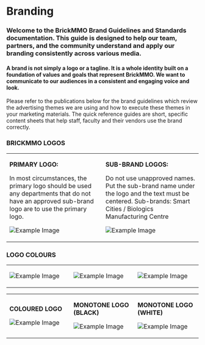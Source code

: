 <style>@import url("//readme.codeadam.ca/readme.css");</style>
# Branding
### Welcome to the BrickMMO Brand Guidelines and Standards documentation. This guide is designed to help our team, partners, and the community understand and apply our branding consistently across various media.
#### A brand is not simply a logo or a tagline. It is a whole identity built on a foundation of values and goals that represent BrickMMO. We want to communicate to our audiences in a consistent and engaging voice and look.

Please refer to the publications below for the brand guidelines which review the advertising themes we are using and how to execute these themes in your marketing materials. The quick reference guides are short, specific content sheets that help staff, faculty and their vendors use the brand correctly.
### BRICKMMO LOGOS
<table>
<tr>
<td width="50%">

**PRIMARY LOGO:**

In most circumstances, the primary logo should be used any departments that do not have an approved sub-brand logo are to use the primary logo.

![Example Image](https://github.com/MgLunac/branding/blob/897840134754bd46b3a55af638dce2dc445c30e5/BMMO%20Logo.png)

</td>
<td width="50%">

**SUB-BRAND LOGOS:**

Do not use unapproved names.
Put the sub-brand name under the logo and the text must be centered. 
Sub-brands: Smart Cities / Biologics Manufacturing Centre

![Example Image](https://github.com/MgLunac/branding/blob/8342248ff9a380f725ad6c196950831d8244859b/BMMO%20Dark%20version.png)

</td>
</tr>
</table>

### LOGO COLOURS

<table>
<tr>
<td width="25%">

![Example Image](https://github.com/MgLunac/branding/blob/508622bb3afd1c19f85a27991881a19b429d320d/Orange.png)

</td>
<td width="25%">

![Example Image](https://github.com/MgLunac/branding/blob/508622bb3afd1c19f85a27991881a19b429d320d/Red.png)

</td>
<td width="25%">

![Example Image](https://github.com/MgLunac/branding/blob/508622bb3afd1c19f85a27991881a19b429d320d/Gray.png)

</td>
</tr>
</table>

<table>
<tr>
<td width="33.3%">

**COLOURED LOGO**

![Example Image](https://github.com/MgLunac/branding/blob/92c3ed16d4cc687a00c2d9c469df345214c9e646/BrickMMO%20Coloured%20Logo.png)

</td>
<td width="33.3%">

**MONOTONE LOGO (BLACK)**

![Example Image](https://github.com/MgLunac/branding/blob/bfbd134eec0dfe2a48e9934934125d1cf3736c9c/Montone%20Logo%20(Black).png)

</td>
<td width="33.3%">

**MONOTONE LOGO (WHITE)**

![Example Image](https://github.com/MgLunac/branding/blob/bfbd134eec0dfe2a48e9934934125d1cf3736c9c/Monotone%20Logo%20(White).png)

</td>
</tr>
</table>




